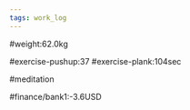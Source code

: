 ```yaml
---
tags: work_log
---
```


#weight:62.0kg

#exercise-pushup:37
#exercise-plank:104sec

#meditation



#finance/bank1:-3.6USD

